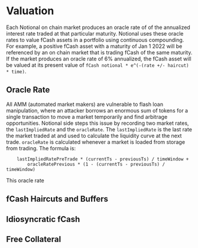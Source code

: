 # Valuation

Each Notional on chain market produces an oracle rate of of the annualized interest rate traded at that particular maturity. Notional uses these oracle rates to value fCash assets in a portfolio using continuous compounding. For example, a positive fCash asset with a maturity of Jan 1 2022 will be referenced by an on chain market that is trading fCash of the same maturity. If the market produces an oracle rate of 6% annualized, the fCash asset will be valued at its present value of `fCash notional * e^(-(rate +/- haircut) * time)`.

## Oracle Rate

All AMM (automated market makers) are vulnerable to flash loan manipulation, where an attacker borrows an enormous sum of tokens for a single transaction to move a market temporarily and find arbitrage opportunities. Notional side steps this issue by recording two market rates, the `lastImpliedRate` and the `oracleRate`. The `lastImpliedRate` is the last rate the market traded at and used to calculate the liquidity curve at the next trade. `oracleRate` is calculated whenever a market is loaded from storage from trading. The formula is:

```
    lastImpliedRatePreTrade * (currentTs - previousTs) / timeWindow +
        oracleRatePrevious * (1 - (currentTs - previousTs) / timeWindow)
```

This oracle rate

## fCash Haircuts and Buffers

## Idiosyncratic fCash

## Free Collateral
